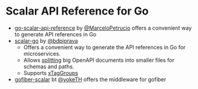 # Scalar API Reference for Go

- [go-scalar-api-reference](https://github.com/MarceloPetrucio/go-scalar-api-reference/) by [@MarceloPetrucio](https://github.com/MarceloPetrucio/) offers a convenient way to generate API references in Go
- [scalar-go](https://github.com/bdpiprava/scalar-go) by [@bdpiprava](https://github.com/bdpiprava)
  - Offers a convenient way to generate the API references in Go for microservices.
  - Allows [splitting](https://github.com/bdpiprava/scalar-go/tree/main/data/loader-multiple-files) big OpenAPI documents into smaller files for schemas and paths.
  - Supports [xTagGroups](https://github.com/bdpiprava/scalar-go/tree/main/data/xTagGroups)
- [gofiber-scalar](https://github.com/yokeTH/gofiber-scalar) bt [@yokeTH](https://github.com/yokeTH) offers the middleware for gofiber
